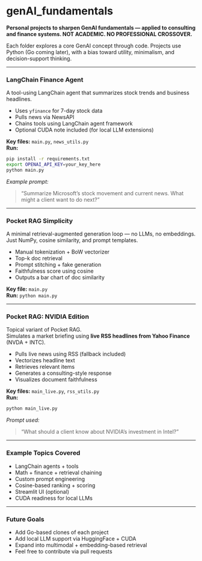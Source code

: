 # genAI_fundamentals

**Personal projects to sharpen GenAI fundamentals — applied to consulting and finance systems. NOT ACADEMIC. NO PROFESSIONAL CROSSOVER.**

Each folder explores a core GenAI concept through code. Projects use Python (Go coming later), with a bias toward utility, minimalism, and decision-support thinking.

---

### LangChain Finance Agent

A tool-using LangChain agent that summarizes stock trends and business headlines.

- Uses `yfinance` for 7-day stock data
- Pulls news via NewsAPI
- Chains tools using LangChain agent framework
- Optional CUDA note included (for local LLM extensions)

**Key files:** `main.py`, `news_utils.py`  
**Run:**  
```bash
pip install -r requirements.txt
export OPENAI_API_KEY=your_key_here
python main.py
```

*Example prompt:*  
> “Summarize Microsoft’s stock movement and current news. What might a client want to do next?”

---

### Pocket RAG Simplicity

A minimal retrieval-augmented generation loop — no LLMs, no embeddings. Just NumPy, cosine similarity, and prompt templates.

- Manual tokenization + BoW vectorizer
- Top-k doc retrieval
- Prompt stitching + fake generation
- Faithfulness score using cosine
- Outputs a bar chart of doc similarity

**Key file:** `main.py`  
**Run:** `python main.py`

---

### Pocket RAG: NVIDIA Edition

Topical variant of Pocket RAG.  
Simulates a market briefing using **live RSS headlines from Yahoo Finance** (NVDA + INTC).

- Pulls live news using RSS (fallback included)
- Vectorizes headline text
- Retrieves relevant items
- Generates a consulting-style response
- Visualizes document faithfulness

**Key files:** `main_live.py`, `rss_utils.py`  
**Run:**  
```bash
python main_live.py
```

*Prompt used:*  
> “What should a client know about NVIDIA’s investment in Intel?”

---

### Example Topics Covered

- LangChain agents + tools
- Math + finance + retrieval chaining
- Custom prompt engineering
- Cosine-based ranking + scoring
- Streamlit UI (optional)
- CUDA readiness for local LLMs

---

### Future Goals

- Add Go-based clones of each project
- Add local LLM support via HuggingFace + CUDA
- Expand into multimodal + embedding-based retrieval
- Feel free to contribute via pull requests
